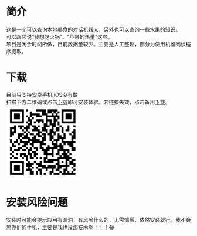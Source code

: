 # 简介
这是一个可以查询本地美食的对话机器人，另外也可以查询一些水果的知识。<br>
可以跟它说“我想吃火锅”、“苹果的热量”这些。<br>
项目是闲余时间所做，目前数据量较少。主要是人工整理，部分为使用机器阅读程序提取。
# 下载
目前只支持安卓手机,iOS没有做 <br>
扫描下方二维码或点击[下载](http://ys-k.ys168.com/617764315/615161769/TtiUjFi72286L455WLIXeb/app-release.apk)即可安装体验。若链接失效，点击备用[下载](http://82.156.119.108/app-release.apk)。<br>
<img src="https://github.com/Strider01/-/blob/main/download.png?raw=true" alt="图片替换文本" width="200" height="200" align="bottom" /> <br>
# 安装风险问题
安装时可能会提示应用有漏洞，有风险什么的，无需惊慌，依然安装就行。我不会黑你们的手机，主要是我也没那技术啊！！！😂<br>


